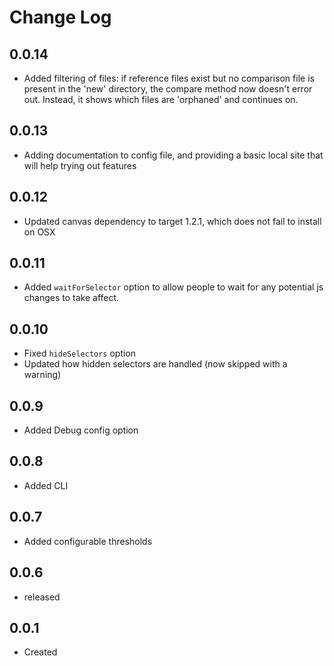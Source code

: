 # Change Log

## 0.0.14

 * Added filtering of files: if reference files exist but no comparison file is present in the 'new' directory, the compare method now doesn't error out. Instead, it shows which files are 'orphaned' and continues on.

## 0.0.13

 * Adding documentation to config file, and providing a basic local site that will help trying out features

## 0.0.12

 * Updated canvas dependency to target 1.2.1, which does not fail to install on OSX

## 0.0.11

 * Added `waitForSelector` option to allow people to wait for any potential js changes to take affect.

## 0.0.10

 * Fixed `hideSelectors` option
 * Updated how hidden selectors are handled (now skipped with a warning)

## 0.0.9

 * Added Debug config option

## 0.0.8

 * Added CLI

## 0.0.7

 * Added configurable thresholds

## 0.0.6

  * released

## 0.0.1

  * Created